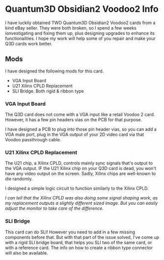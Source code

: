 # Quantum3D Obsidian2 Voodoo2 Info

I have luckily obtained TWO Quantum3D Obsidian2 Voodoo2 cards from a kind eBay seller. They were both broken, so I spend a few weeks ionvestigating and fixing them up, plus designing upgrades to enhance its functionalities. I hope my work will help some of you repair and make your Q3D cards work better.

## Mods

I have designed the following mods for this card.
- VGA Input Board
- U21 Xilinx CPLD Replacement
- SLI Bridge. Both rigid & ribbon type

### VGA Input Board

The Q3D card does not come with a VGA input like a retail Voodoo 2 card. However, it has a few pin headers vias on the PCB for that purpose.

I have designed a PCB to plug into those  pin header vias, so you can add a VGA male port, plug in the VGA output of your 2D video card via that Voodoo passthrough cable.


### U21 Xilinx CPLD Replacement

The U21 chip, a Xilinx CPLD, controls mainly sync signals that's output to the VGA output. IF the U21 Xilinx chip on your Q3D card is dead, you won't have any video output on the screen. Sadly, Xilinx chips are well-known to die randomly.

I designed a simple logic circuit to function similarly to the Xilinx CPLD.

*I can tell that the Xilinx CPLD was also doing some signal shaping work, as my replacement outputs a slightly different sized image. But you can easily adjust the monitor to take care of the difference.*

### SLI Bridge

This card can do SLI! However you need to add in a few missing components before that. But with that part of the issue solved, I've come up with a rigid SLI bridge board, that helps you SLI two of the same card, or with a reference card. The info on how to create a ribbon type connector will also be available.
